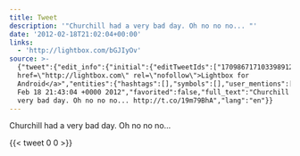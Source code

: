 ```yaml
---
title: Tweet
description: '"Churchill had a very bad day. Oh no no no... "'
date: '2012-02-18T21:02:04+00:00'
links:
  - 'http://lightbox.com/bGJIyOv'
source: >-
  {"tweet":{"edit_info":{"initial":{"editTweetIds":["170986717103398912"],"editableUntil":"2012-02-18T22:43:04.794Z","editsRemaining":"5","isEditEligible":true}},"retweeted":false,"source":"<a
  href=\"http://lightbox.com\" rel=\"nofollow\">Lightbox for
  Android</a>","entities":{"hashtags":[],"symbols":[],"user_mentions":[],"urls":[{"url":"http://t.co/19m79BhA","expanded_url":"http://lightbox.com/bGJIyOv","display_url":"lightbox.com/bGJIyOv","indices":["45","65"]}]},"display_text_range":["0","65"],"favorite_count":"0","id_str":"170986717103398912","truncated":false,"retweet_count":"0","id":"170986717103398912","possibly_sensitive":false,"created_at":"Sat
  Feb 18 21:43:04 +0000 2012","favorited":false,"full_text":"Churchill had a
  very bad day. Oh no no no... http://t.co/19m79BhA","lang":"en"}}
---
```

Churchill had a very bad day. Oh no no no... 
    
{{< tweet 0 0 >}}
    
